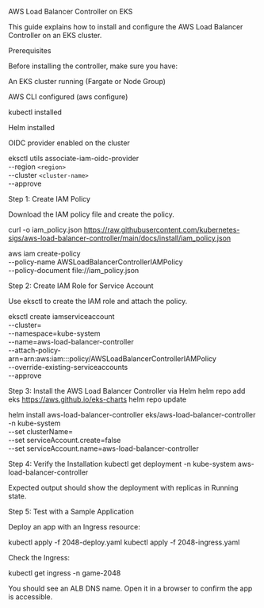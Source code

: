 AWS Load Balancer Controller on EKS

This guide explains how to install and configure the AWS Load Balancer Controller on an EKS cluster.

Prerequisites

Before installing the controller, make sure you have:

An EKS cluster running (Fargate or Node Group)

AWS CLI configured (aws configure)

kubectl installed

Helm installed

OIDC provider enabled on the cluster

eksctl utils associate-iam-oidc-provider \
  --region `<region>` \
  --cluster `<cluster-name>` \
  --approve

Step 1: Create IAM Policy

Download the IAM policy file and create the policy.

curl -o iam_policy.json https://raw.githubusercontent.com/kubernetes-sigs/aws-load-balancer-controller/main/docs/install/iam_policy.json

aws iam create-policy \
  --policy-name AWSLoadBalancerControllerIAMPolicy \
  --policy-document file://iam_policy.json

Step 2: Create IAM Role for Service Account

Use eksctl to create the IAM role and attach the policy.

eksctl create iamserviceaccount \
  --cluster=<cluster-name> \
  --namespace=kube-system \
  --name=aws-load-balancer-controller \
  --attach-policy-arn=arn:aws:iam::<account-id>:policy/AWSLoadBalancerControllerIAMPolicy \
  --override-existing-serviceaccounts \
  --approve

Step 3: Install the AWS Load Balancer Controller via Helm
helm repo add eks https://aws.github.io/eks-charts
helm repo update

helm install aws-load-balancer-controller eks/aws-load-balancer-controller \
  -n kube-system \
  --set clusterName=<cluster-name> \
  --set serviceAccount.create=false \
  --set serviceAccount.name=aws-load-balancer-controller

Step 4: Verify the Installation
kubectl get deployment -n kube-system aws-load-balancer-controller


Expected output should show the deployment with replicas in Running state.

Step 5: Test with a Sample Application

Deploy an app with an Ingress resource:

kubectl apply -f 2048-deploy.yaml
kubectl apply -f 2048-ingress.yaml


Check the Ingress:

kubectl get ingress -n game-2048


You should see an ALB DNS name. Open it in a browser to confirm the app is accessible.
